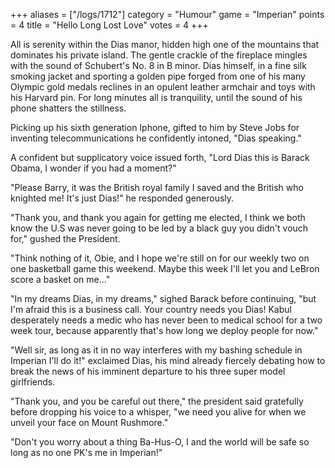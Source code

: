 +++
aliases = ["/logs/1712"]
category = "Humour"
game = "Imperian"
points = 4
title = "Hello Long Lost Love"
votes = 4
+++

All is serenity within the Dias manor, hidden high one of the mountains that dominates his private island. The gentle crackle of the fireplace mingles with the sound of Schubert's No. 8 in B minor. Dias himself, in a fine silk smoking jacket and sporting a golden pipe forged from one of his many Olympic gold medals reclines in an opulent leather armchair and toys with his Harvard pin. For long minutes all is tranquility, until the sound of his phone shatters the stillness.

Picking up his sixth generation Iphone, gifted to him by Steve Jobs for inventing telecommunications he confidently intoned, "Dias speaking."

A confident but supplicatory voice issued forth, "Lord Dias this is Barack Obama, I wonder if you had a moment?"

"Please Barry, it was the British royal family I saved and the British who knighted me! It's just Dias!" he responded generously.

"Thank you, and thank you again for getting me elected, I think we both know the U.S was never going to be led by a black guy you didn't vouch for," gushed the President.

"Think nothing of it, Obie, and I hope we're still on for our weekly two on one basketball game this weekend. Maybe this week I'll let you and LeBron score a basket on me..."

"In my dreams Dias, in my dreams," sighed Barack before continuing, "but I'm afraid this is a business call. Your country needs you Dias! Kabul desperately needs a medic who has never been to medical school for a two week tour, because apparently that's how long we deploy people for now."

"Well sir, as long as it in no way interferes with my bashing schedule in Imperian I'll do it!" exclaimed Dias, his mind already fiercely debating how to break the news of his imminent departure to his three super model girlfriends.

"Thank you, and you be careful out there," the president said gratefully before dropping his voice to a whisper, "we need you alive for when we unveil your face on Mount Rushmore."

"Don't you worry about a thing Ba-Hus-O, I and the world will be safe so long as no one PK's me in Imperian!"